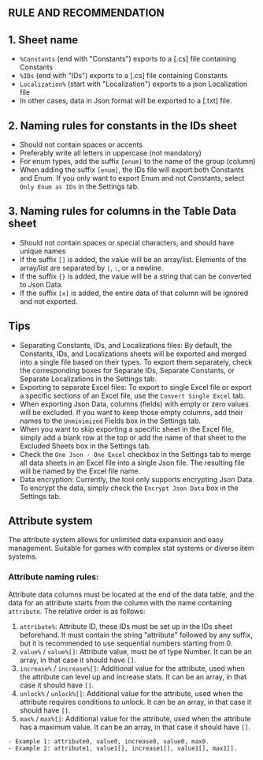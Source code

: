 RULE AND RECOMMENDATION
-----------------------
## 1. Sheet name
- `%Constants` (end with "Constants") exports to a [.cs] file containing Constants
- `%IDs` (end with "IDs") exports to a [.cs] file containing Constants
- `Localization%` (start with "Localization") exports to a json Localization file
- In other cases, data in Json format will be exported to a [.txt] file.

## 2. Naming rules for constants in the IDs sheet
- Should not contain spaces or accents
- Preferably write all letters in uppercase (not mandatory)
- For enum types, add the suffix `[enum]` to the name of the group (column)
- When adding the suffix `[enum]`, the IDs file will export both Constants and Enum. If you only want to export Enum and not Constants, select `Only Enum as IDs` in the Settings tab.

## 3. Naming rules for columns in the Table Data sheet
- Should not contain spaces or special characters, and should have unique names
- If the suffix `[]` is added, the value will be an array/list. Elements of the array/list are separated by `|`, `:`, or a newline.
- If the suffix `{}` is added, the value will be a string that can be converted to Json Data.
- If the suffix `[x]` is added, the entire data of that column will be ignored and not exported.

## Tips
- Separating Constants, IDs, and Localizations files: By default, the Constants, IDs, and Localizations sheets will be exported and merged into a single file based on their types. To export them separately, check the corresponding boxes for Separate IDs, Separate Constants, or Separate Localizations in the Settings tab.
- Exporting to separate Excel files: To export to single Excel file or export a specific sections of an Excel file, use the `Convert Single Excel` tab.
- When exporting Json Data, columns (fields) with empty or zero values will be excluded. If you want to keep those empty columns, add their names to the `Unminimized` Fields box in the Settings tab.
- When you want to skip exporting a specific sheet in the Excel file, simply add a blank row at the top or add the name of that sheet to the Excluded Sheets box in the Settings tab.
- Check the `One Json - One Excel` checkbox in the Settings tab to merge all data sheets in an Excel file into a single Json file. The resulting file will be named by the Excel file name.
- Data encryption:  Currently, the tool only supports encrypting Json Data. To encrypt the data, simply check the `Encrypt Json Data` box in the Settings tab.

## Attribute system
The attribute system allows for unlimited data expansion and easy management. Suitable for games with complex stat systems or diverse item systems.
### Attribute naming rules:
Attribute data columns must be located at the end of the data table, and the data for an attribute starts from the column with the name containing `attribute`. The relative order is as follows:
1. `attribute%`: Attribute ID, these IDs must be set up in the IDs sheet beforehand. It must contain the string "attribute" followed by any suffix, but it is recommended to use sequential numbers starting from 0.
2. `value%` / `value%[]`: Attribute value, must be of type Number. It can be an array, in that case it should have `[]`.
3. `increase%` / `increase%[]`: Additional value for the attribute, used when the attribute can level up and increase stats. It can be an array, in that case it should have `[]`.
4. `unlock%` / `unlock%[]`: Additional value for the attribute, used when the attribute requires conditions to unlock. It can be an array, in that case it should have `[]`.
5. `max%` / `max%[]`: Additional value for the attribute, used when the attribute has a maximum value. It can be an array, in that case it should have `[]`.
```
- Example 1: attribute0, value0, increase0, value0, max0.
- Example 2: attribute1, value1[], increase1[], value1[], max1[].
```